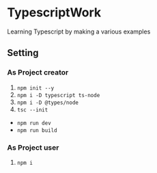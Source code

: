 # TypescriptWork

 Learning Typescript by making a various examples
 
 
## Setting

### As Project creator
1. `npm init --y`
2. `npm i -D typescript ts-node`
3. `npm i -D @types/node`
4. `tsc --init`
- `npm run dev`
- `npm run build`

### As Project user
1. `npm i`
